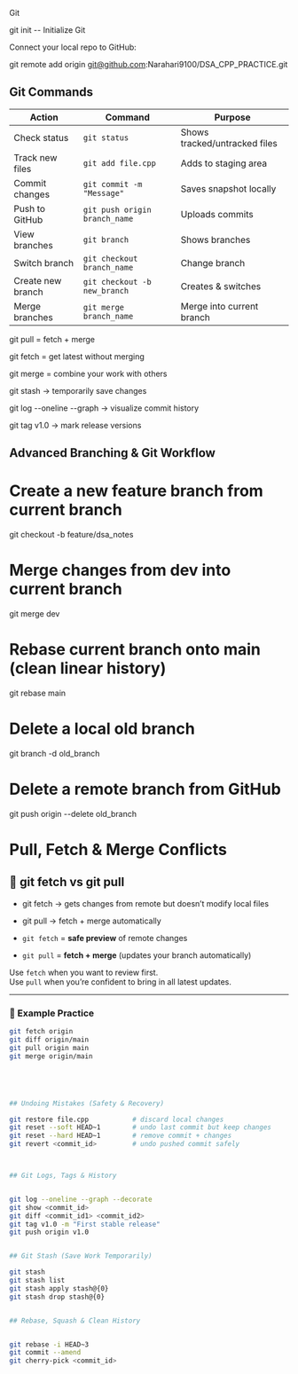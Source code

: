 Git

git init  -- Initialize Git

Connect your local repo to GitHub:

git remote add origin git@github.com:Narahari9100/DSA_CPP_PRACTICE.git


## Git Commands


| Action            | Command                       | Purpose                       |
| ----------------- | ----------------------------- | ----------------------------- |
| Check status      | `git status`                  | Shows tracked/untracked files |
| Track new files   | `git add file.cpp`            | Adds to staging area          |
| Commit changes    | `git commit -m "Message"`     | Saves snapshot locally        |
| Push to GitHub    | `git push origin branch_name` | Uploads commits               |
| View branches     | `git branch`                  | Shows branches                |
| Switch branch     | `git checkout branch_name`    | Change branch                 |
| Create new branch | `git checkout -b new_branch`  | Creates & switches            |
| Merge branches    | `git merge branch_name`       | Merge into current branch     |


git pull = fetch + merge

git fetch = get latest without merging

git merge = combine your work with others



git stash → temporarily save changes

git log --oneline --graph → visualize commit history

git tag v1.0 → mark release versions


## Advanced Branching & Git Workflow


# Create a new feature branch from current branch
git checkout -b feature/dsa_notes

# Merge changes from dev into current branch
git merge dev

# Rebase current branch onto main (clean linear history)
git rebase main

# Delete a local old branch
git branch -d old_branch

# Delete a remote branch from GitHub
git push origin --delete old_branch



# Pull, Fetch & Merge Conflicts


## 🔹 git fetch vs git pull

- git fetch  → gets changes from remote but doesn’t modify local files
- git pull   → fetch + merge automatically



- `git fetch` = **safe preview** of remote changes  
- `git pull` = **fetch + merge** (updates your branch automatically)  

Use `fetch` when you want to review first.  
Use `pull` when you’re confident to bring in all latest updates.

---

### 🧩 Example Practice

```bash
git fetch origin
git diff origin/main
git pull origin main
git merge origin/main





## Undoing Mistakes (Safety & Recovery)

git restore file.cpp           # discard local changes
git reset --soft HEAD~1        # undo last commit but keep changes
git reset --hard HEAD~1        # remove commit + changes
git revert <commit_id>         # undo pushed commit safely



## Git Logs, Tags & History


git log --oneline --graph --decorate
git show <commit_id>
git diff <commit_id1> <commit_id2>
git tag v1.0 -m "First stable release"
git push origin v1.0


## Git Stash (Save Work Temporarily)

git stash
git stash list
git stash apply stash@{0}
git stash drop stash@{0}


## Rebase, Squash & Clean History


git rebase -i HEAD~3
git commit --amend
git cherry-pick <commit_id>
